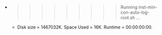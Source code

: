 * >>>>>>>>> Running inst-min-con-auto-log-root.sh ...
  * Disk size = 1467032K. Space Used = 16K. Runtime = 00:00:00:00.
